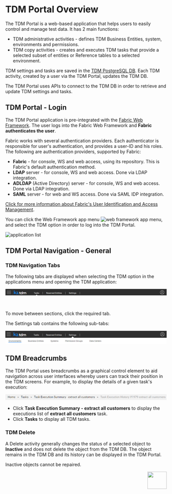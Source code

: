 # TDM Portal Overview

The TDM Portal is a web-based application that helps users to easily control and manage test data. It has 2 main functions:

- TDM administrative activities - defines TDM Business Entities, system, environments and permissions.
- TDM copy activities - creates and executes TDM tasks that provide a selected subset of entities or Reference tables to a selected environment.

TDM settings and tasks are saved in the [TDM PostgreSQL DB](/articles/TDM/tdm_architecture/02_tdm_database.md). Each TDM activity, created by a user via the TDM Portal, updates the TDM DB. 

The TDM Portal uses APIs to connect to the TDM DB in order to retrieve and update TDM settings and tasks.

## TDM Portal - Login

The TDM Portal application is pre-integrated with the [Fabric Web Framework](/articles/30_web_framework/02_preintegrated_apps_overview.md). The user logs into the Fabric Web Framework and **Fabric authenticates the user**.  

Fabric works with several authentication providers. Each authenticator is responsible for user's authentication, and provides a user-ID and his roles. The following are authentication providers, supported by Fabric:

- **Fabric** - for console, WS and web access, using its repository. This is Fabric's default authentication method. 
- **LDAP** server - for console, WS and web access. Done via LDAP integration. 
- **ADLDAP** (Active Directory) server - for console, WS and web access. Done via LDAP integration. 
- **SAML** server - for web and WS access. Done via SAML IDP integration. 

[Click for more information about Fabric's User Identification and Access Management](/articles/26_fabric_security/07_user_IAM_overview.md).

You can click the Web Framework app menu ![web framework app menu](/articles/30_web_framework/images/30_02_icon.PNG), and select the TDM option in order to log into the TDM Portal.

![application list](images/fabric_web_applications_list.png)



 

## TDM Portal Navigation - General

### TDM Navigation Tabs

The following tabs are displayed when selecting the TDM option in the applications menu and opening the TDM application:

![tdm navigation](images/tdm_gui_navigation_pane.png)

​                             

To move between sections, click the required tab. 

The Settings tab contains the following sub-tabs:

![tdm navigation](images/tdm_gui_settings_tab.png)

## TDM Breadcrumbs 

The TDM Portal uses breadcrumbs as a graphical control element to aid navigation across user interfaces whereby users can track their position in the TDM screens. For example, to display the details of a given task's execution: 

![breadcrumbs](images/breadcrumbs_example.png)

- Click **Task Execution Summary - extract all customers** to display the executions list of **extract all customers** task. 
- Click **Tasks** to display all TDM tasks.

### TDM Delete

A Delete activity generally changes the status of a selected object to **Inactive** and does not delete the object from the TDM DB. The object remains in the TDM DB and its history can be displayed in the TDM Portal.

Inactive objects cannot be repaired.

[<img align="right" width="60" height="54" src="/articles/images/Next.png">](02_tdm_gui_user_types.md)
